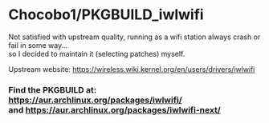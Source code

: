 Chocobo1/PKGBUILD_iwlwifi
===

Not satisfied with upstream quality, running as a wifi station always crash or fail in some way...<br>
so I decided to maintain it (selecting patches) myself.

Upstream website: https://wireless.wiki.kernel.org/en/users/drivers/iwlwifi

### Find the PKGBUILD at: https://aur.archlinux.org/packages/iwlwifi/ <br/> and https://aur.archlinux.org/packages/iwlwifi-next/

